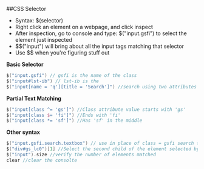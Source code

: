 ##CSS Selector 

* Syntax: $(selector)  
* Right click an element on a webpage, and click inspect  
* After inspection, go to console and type: $("input.gsfi") to select the element just inspected
* $$("input") will bring about all the input tags matching that selector
* Use $$ when you're figuring stuff out  

**Basic Selector** 
```groovy
$("input.gsfi") // gsfi is the name of the class  
$("input#lst-ib") // lst-ib is the 
$("input[name = 'q'][title = 'Search']") //search using two attributes at once
```

**Partial Text Matching**
```groovy
$("input[class ^= 'gs']") //Class attribute value starts with 'gs'
$("input[class $= 'fi']") //Ends with 'fi'
$("input[class *= 'sf']") //Has 'sf' in the middle
```

**Other syntax**
```groovy
$("input.gsfi.search.textbox") // use in place of class = gsfi search textbox
$("div#gs_lc0")[1] //Select the second child of the element selected by ("div#gs_lc0") 
$("input").size //verify the number of elements matched
clear //clear the consolte
```
